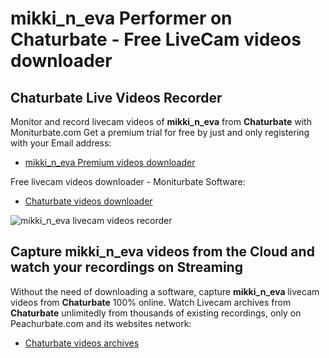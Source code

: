# mikki_n_eva Performer on Chaturbate - Free LiveCam videos downloader

## Chaturbate Live Videos Recorder

Monitor and record livecam videos of **mikki_n_eva** from **Chaturbate** with Moniturbate.com
Get a premium trial for free by just and only registering with your Email address:
* [mikki_n_eva Premium videos downloader](https://moniturbate.com/request-demo-licence-key.html)

Free livecam videos downloader - Moniturbate Software:
* [Chaturbate videos downloader](https://moniturbate.com/moniturbate-download-software.html)

![mikki_n_eva livecam videos recorder](https://peachurnet.com/templates/moniturbate-software.png)


## Capture mikki_n_eva videos from the Cloud and watch your recordings on Streaming

Without the need of downloading a software, capture **mikki_n_eva** livecam videos from **Chaturbate** 100% online.
Watch Livecam archives from **Chaturbate** unlimitedly from thousands of existing recordings, only on Peachurbate.com and its websites network:
* [Chaturbate videos archives](https://peachurnet.com/)